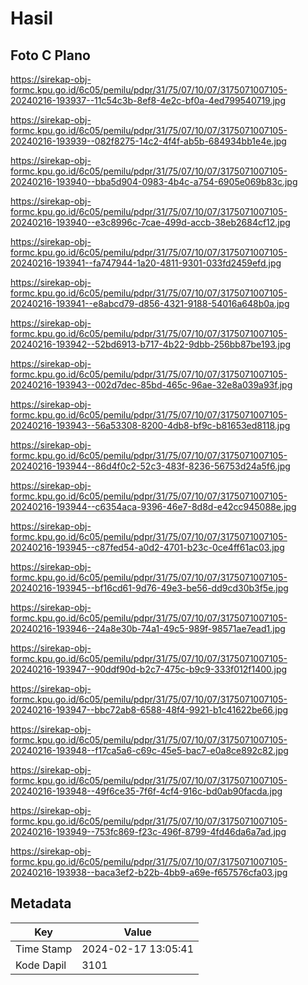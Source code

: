 # Hasil

## Foto C Plano

https://sirekap-obj-formc.kpu.go.id/6c05/pemilu/pdpr/31/75/07/10/07/3175071007105-20240216-193937--11c54c3b-8ef8-4e2c-bf0a-4ed799540719.jpg

https://sirekap-obj-formc.kpu.go.id/6c05/pemilu/pdpr/31/75/07/10/07/3175071007105-20240216-193939--082f8275-14c2-4f4f-ab5b-684934bb1e4e.jpg

https://sirekap-obj-formc.kpu.go.id/6c05/pemilu/pdpr/31/75/07/10/07/3175071007105-20240216-193940--bba5d904-0983-4b4c-a754-6905e069b83c.jpg

https://sirekap-obj-formc.kpu.go.id/6c05/pemilu/pdpr/31/75/07/10/07/3175071007105-20240216-193940--e3c8996c-7cae-499d-accb-38eb2684cf12.jpg

https://sirekap-obj-formc.kpu.go.id/6c05/pemilu/pdpr/31/75/07/10/07/3175071007105-20240216-193941--fa747944-1a20-4811-9301-033fd2459efd.jpg

https://sirekap-obj-formc.kpu.go.id/6c05/pemilu/pdpr/31/75/07/10/07/3175071007105-20240216-193941--e8abcd79-d856-4321-9188-54016a648b0a.jpg

https://sirekap-obj-formc.kpu.go.id/6c05/pemilu/pdpr/31/75/07/10/07/3175071007105-20240216-193942--52bd6913-b717-4b22-9dbb-256bb87be193.jpg

https://sirekap-obj-formc.kpu.go.id/6c05/pemilu/pdpr/31/75/07/10/07/3175071007105-20240216-193943--002d7dec-85bd-465c-96ae-32e8a039a93f.jpg

https://sirekap-obj-formc.kpu.go.id/6c05/pemilu/pdpr/31/75/07/10/07/3175071007105-20240216-193943--56a53308-8200-4db8-bf9c-b81653ed8118.jpg

https://sirekap-obj-formc.kpu.go.id/6c05/pemilu/pdpr/31/75/07/10/07/3175071007105-20240216-193944--86d4f0c2-52c3-483f-8236-56753d24a5f6.jpg

https://sirekap-obj-formc.kpu.go.id/6c05/pemilu/pdpr/31/75/07/10/07/3175071007105-20240216-193944--c6354aca-9396-46e7-8d8d-e42cc945088e.jpg

https://sirekap-obj-formc.kpu.go.id/6c05/pemilu/pdpr/31/75/07/10/07/3175071007105-20240216-193945--c87fed54-a0d2-4701-b23c-0ce4ff61ac03.jpg

https://sirekap-obj-formc.kpu.go.id/6c05/pemilu/pdpr/31/75/07/10/07/3175071007105-20240216-193945--bf16cd61-9d76-49e3-be56-dd9cd30b3f5e.jpg

https://sirekap-obj-formc.kpu.go.id/6c05/pemilu/pdpr/31/75/07/10/07/3175071007105-20240216-193946--24a8e30b-74a1-49c5-989f-98571ae7ead1.jpg

https://sirekap-obj-formc.kpu.go.id/6c05/pemilu/pdpr/31/75/07/10/07/3175071007105-20240216-193947--90ddf90d-b2c7-475c-b9c9-333f012f1400.jpg

https://sirekap-obj-formc.kpu.go.id/6c05/pemilu/pdpr/31/75/07/10/07/3175071007105-20240216-193947--bbc72ab8-6588-48f4-9921-b1c41622be66.jpg

https://sirekap-obj-formc.kpu.go.id/6c05/pemilu/pdpr/31/75/07/10/07/3175071007105-20240216-193948--f17ca5a6-c69c-45e5-bac7-e0a8ce892c82.jpg

https://sirekap-obj-formc.kpu.go.id/6c05/pemilu/pdpr/31/75/07/10/07/3175071007105-20240216-193948--49f6ce35-7f6f-4cf4-916c-bd0ab90facda.jpg

https://sirekap-obj-formc.kpu.go.id/6c05/pemilu/pdpr/31/75/07/10/07/3175071007105-20240216-193949--753fc869-f23c-496f-8799-4fd46da6a7ad.jpg

https://sirekap-obj-formc.kpu.go.id/6c05/pemilu/pdpr/31/75/07/10/07/3175071007105-20240216-193938--baca3ef2-b22b-4bb9-a69e-f657576cfa03.jpg


## Metadata

| Key        | Value               |
| ---------- | ------------------- |
| Time Stamp | 2024-02-17 13:05:41 |
| Kode Dapil | 3101                |



